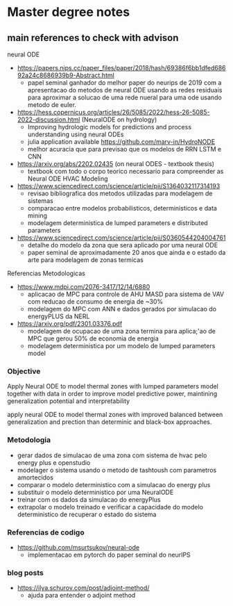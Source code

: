 # Master degree notes

## main references to check with advison

neural ODE
+ https://papers.nips.cc/paper_files/paper/2018/hash/69386f6bb1dfed68692a24c8686939b9-Abstract.html
  + papel seminal ganhador do melhor paper do neurips de 2019 com a apresentacao do metodos de neural ODE usando as redes residuais para aproximar a solucao de uma rede nueral para uma ode usando metodo de euler.   
+ https://hess.copernicus.org/articles/26/5085/2022/hess-26-5085-2022-discussion.html (NeuralODE on hydrology)
  + Improving hydrologic models for predictions and process understanding using neural ODEs
  + julia application available https://github.com/marv-in/HydroNODE
  + melhor acuracia que para previsao que os modelos de RRN LSTM e CNN
+ https://arxiv.org/abs/2202.02435 (on neural ODES - textbook thesis)
  + textbook com todo o corpo teorico necessario para compreender as Neural ODE 
HVAC Modeling
+ https://www.sciencedirect.com/science/article/pii/S1364032117314193
  + revisao bibliografica dos metodos utilizadas para modelagem de sistemas 
  + comparacao entre modelos probabilisticos, deterministicos e data mining
  + modelagem deterministica de lumped parameters e distributed parameters   
+ https://www.sciencedirect.com/science/article/pii/S0360544204004761
  + detalhe do modelo da zona que sera aplicado por uma neural ODE
  + paper seminal de aproximadamente 20 anos que ainda e o estado da arte para modelagem de zonas termicas

Referencias Metodologicas
+ https://www.mdpi.com/2076-3417/12/14/6880
  + aplicacao de MPC para controle de AHU MASD para sistema de VAV com reducao de consumo de energia de ~30%
  + modelagem do MPC com ANN e dados gerados por simulacao do energyPLUS da NERL 
+ https://arxiv.org/pdf/2301.03376.pdf
  + modelagem de ocupacao de uma zona termina para aplica;'ao de MPC que gerou 50% de economia de energia
  + modelagem deterministica por um modelo de lumped parameters model

### Objective
Apply Neural ODE to model thermal zones with lumped parameters model together with data in order to improve model predictive power, maintining generalization potential and interpretability

apply neural ODE to model thermal zones with improved balanced between generalization and prection than determinic and black-box approaches.

### Metodologia
+ gerar dados de simulacao de uma zona com sistema de hvac pelo energy plus e openstudio
+ modelager o sistema usando o metodo de tashtoush com parametros amortecidos
+ comparar o modelo deterministico com a simulacao do energy plus
+ substituir o modelo deterministico por uma NeuralODE
+ treinar com os dados da simulacao do energyPlus
+ extrapolar o modelo treinado e verificar a capacidade do modelo deterministico de recuperar o estado do sistema

### Referencias de codigo
+ https://github.com/msurtsukov/neural-ode
  + implementacao em pytorch do paper seminal do neurIPS

### blog posts
+ https://ilya.schurov.com/post/adjoint-method/ 
  + ajuda para entender o adjoint method
